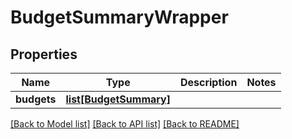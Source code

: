 # BudgetSummaryWrapper

## Properties
Name | Type | Description | Notes
------------ | ------------- | ------------- | -------------
**budgets** | [**list[BudgetSummary]**](BudgetSummary.md) |  | 

[[Back to Model list]](../README.md#documentation-for-models) [[Back to API list]](../README.md#documentation-for-api-endpoints) [[Back to README]](../README.md)



